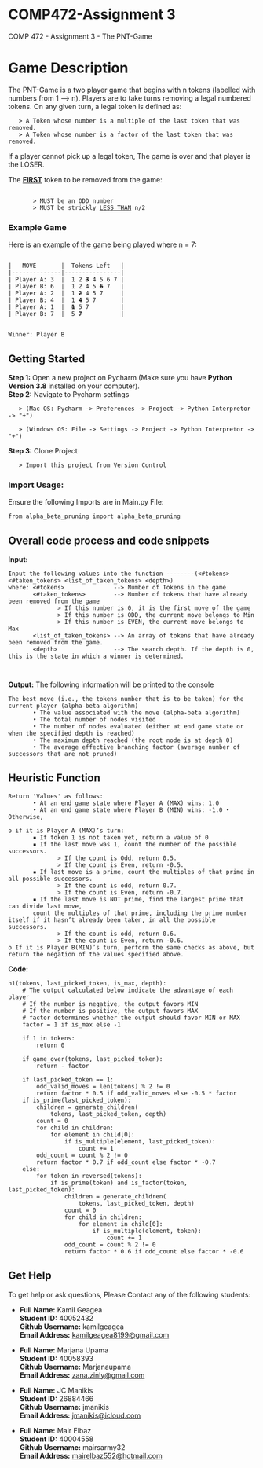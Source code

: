 # COMP472-Assignment 3
COMP 472 - Assignment 3 - The PNT-Game

# Game Description
The PNT-Game is a two player game that begins with n tokens (labelled with numbers from 1 --> n). Players are to take turns removing a legal numbered tokens. On any given turn, a legal token is defined as: 

       > A Token whose number is a multiple of the last token that was removed.
       > A Token whose number is a factor of the last token that was removed.

If a player cannot pick up a legal token, The game is over and that player is the LOSER.

The <ins>**FIRST**</ins> token to be removed from the game: 
<pre><code>
       > MUST be an ODD number
       > MUST be strickly <ins>LESS THAN</ins> n/2
</code></pre>
### Example Game  
Here is an example of the game being played where n = 7:

<pre><code>
|   MOVE       |  Tokens Left   |
|--------------|----------------|
| Player A: 3  |  1 2 <s><b>3</s></b> 4 5 6 7 |   
| Player B: 6  |  1 2 4 5 <s><b>6</s></b> 7   |
| Player A: 2  |  1 <s><b>2</s></b> 4 5 7     |
| Player B: 4  |  1 <s><b>4</s></b> 5 7       |
| Player A: 1  |  <s><b>1</s></b> 5 7         |
| Player B: 7  |  5 <s><b>7</s></b>           |


Winner: Player B
</code></pre>
 
## Getting Started
**Step 1:** Open a new project on Pycharm (Make sure you have **Python Version 3.8** installed on your computer).\
**Step 2:** Navigate to Pycharm settings

       > (Mac OS: Pycharm -> Preferences -> Project -> Python Interpretor -> "+")
       
       > (Windows OS: File -> Settings -> Project -> Python Interpretor -> "+")

**Step 3:** Clone Project

       > Import this project from Version Control
       
### Import Usage:
Ensure the following Imports are in Main.py File:
```
from alpha_beta_pruning import alpha_beta_pruning
```

## Overall code process and code snippets

**Input:** 
```
Input the following values into the function --------(<#tokens> <#taken_tokens> <list_of_taken_tokens> <depth>)
where: <#tokens>              --> Number of Tokens in the game
       <#taken_tokens>        --> Number of tokens that have already been removed from the game 
              > If this number is 0, it is the first move of the game
              > If this number is ODD, the current move belongs to Min
              > If this number is EVEN, the current move belongs to Max
       <list_of_taken_tokens> --> An array of tokens that have already been removed from the game. 
       <depth>                --> The search depth. If the depth is 0, this is the state in which a winner is determined.
```

```


```

**Output:**
The following information will be printed to the console
```
The best move (i.e., the tokens number that is to be taken) for the current player (alpha-beta algorithm)
       • The value associated with the move (alpha-beta algorithm)
       • The total number of nodes visited
       • The number of nodes evaluated (either at end game state or when the specified depth is reached)
       • The maximum depth reached (the root node is at depth 0)
       • The average effective branching factor (average number of successors that are not pruned)
```


## Heuristic Function
```
Return 'Values' as follows:
       • At an end game state where Player A (MAX) wins: 1.0
       • At an end game state where Player B (MIN) wins: -1.0 • Otherwise,

o if it is Player A (MAX)’s turn:
       ▪ If token 1 is not taken yet, return a value of 0
       ▪ If the last move was 1, count the number of the possible successors.
              > If the count is Odd, return 0.5.
              > If the count is Even, return -0.5.
       ▪ If last move is a prime, count the multiples of that prime in all possible successors. 
              > If the count is odd, return 0.7.
              > If the count is Even, return -0.7.
       ▪ If the last move is NOT prime, find the largest prime that can divide last move,
       count the multiples of that prime, including the prime number itself if it hasn’t already been taken, in all the possible successors.
              > If the count is odd, return 0.6.
              > If the count is Even, return -0.6.
o If it is Player B(MIN)’s turn, perform the same checks as above, but return the negation of the values specified above.
```

**Code:**
```
h1(tokens, last_picked_token, is_max, depth):
    # The output calculated below indicate the advantage of each player
    # If the number is negative, the output favors MIN
    # If the number is positive, the output favors MAX
    # factor determines whether the output should favor MIN or MAX
    factor = 1 if is_max else -1

    if 1 in tokens:
        return 0

    if game_over(tokens, last_picked_token):
        return - factor

    if last_picked_token == 1:
        odd_valid_moves = len(tokens) % 2 != 0
        return factor * 0.5 if odd_valid_moves else -0.5 * factor
    if is_prime(last_picked_token):
        children = generate_children(
            tokens, last_picked_token, depth)
        count = 0
        for child in children:
            for element in child[0]:
                if is_multiple(element, last_picked_token):
                    count += 1
        odd_count = count % 2 != 0
        return factor * 0.7 if odd_count else factor * -0.7
    else:
        for token in reversed(tokens):
            if is_prime(token) and is_factor(token, last_picked_token):
                children = generate_children(
                    tokens, last_picked_token, depth)
                count = 0
                for child in children:
                    for element in child[0]:
                        if is_multiple(element, token):
                            count += 1
                odd_count = count % 2 != 0
                return factor * 0.6 if odd_count else factor * -0.6
```



## Get Help
To get help or ask questions, Please Contact any of the following students: 
 - **Full Name:** Kamil Geagea\
   **Student ID:** 40052432\
   **Github Username:** kamilgeagea\
   **Email Address:** kamilgeagea8199@gmail.com
   
 - **Full Name:** Marjana Upama\
   **Student ID:** 40058393\
   **Github Username:** Marjanaupama\
   **Email Address:** zana.zinly@gmail.com
   
 - **Full Name:** JC Manikis\
   **Student ID:** 26884466\
   **Github Username:** jmanikis\
   **Email Address:** jmanikis@icloud.com
   
 - **Full Name:** Mair Elbaz\
   **Student ID:** 40004558\
   **Github Username:** mairsarmy32\
   **Email Address:** mairelbaz552@hotmail.com

